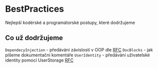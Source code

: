 # BestPractices
Nejlepší kodérské a programátorské postupy, které dodržujeme

## Co už dodržujeme
`DependecyInjection` - předávání závislostí v OOP dle [RFC](https://github.com/peckadesign/pdproject5/issues/353)
`DocBlocks` - jak píšeme dokumentační komentáře
`UserIdentity` - předávání uživatelské identity pomocí UserStorage [RFC](https://github.com/peckadesign/pdproject5/issues/1174)
